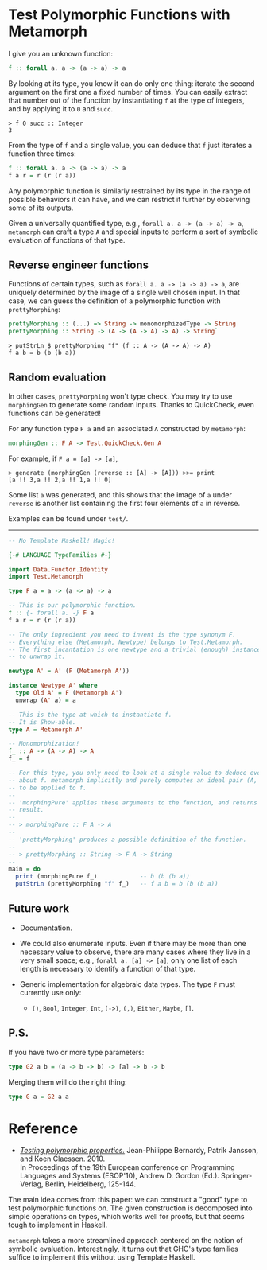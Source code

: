 Test Polymorphic Functions with Metamorph
=========================================

I give you an unknown function:

```haskell
f :: forall a. a -> (a -> a) -> a
```

By looking at its type, you know it can do only one thing: iterate the second
argument on the first one a fixed number of times. You can easily extract that
number out of the function by instantiating `f` at the type of integers, and
by applying it to `0` and `succ`.

    > f 0 succ :: Integer
    3

From the type of `f` and a single value, you can deduce that `f` just iterates
a function three times:

```haskell
f :: forall a. a -> (a -> a) -> a
f a r = r (r (r a))
```

Any polymorphic function is similarly restrained by its type in the range of
possible behaviors it can have, and we can restrict it further by observing
some of its outputs.

Given a universally quantified type, e.g., `forall a. a -> (a -> a) -> a`,
`metamorph` can craft a type `A` and special inputs to perform a sort of
symbolic evaluation of functions of that type.

Reverse engineer functions
--------------------------

Functions of certain types, such as `forall a. a -> (a -> a) -> a`, are
uniquely determined by the image of a single well chosen input. In that case,
we can guess the definition of a polymorphic function with `prettyMorphing`:

```haskell
prettyMorphing :: (...) => String -> monomorphizedType -> String
prettyMorphing :: String -> (A -> (A -> A) -> A) -> String`
```

    > putStrLn $ prettyMorphing "f" (f :: A -> (A -> A) -> A)
    f a b = b (b (b a))

Random evaluation
-----------------

In other cases, `prettyMorphing` won't type check. You may try to use
`morphingGen` to generate some random inputs. Thanks to QuickCheck, even
functions can be generated!

For any function type `F a` and an associated `A` constructed by `metamorph`:

```haskell
morphingGen :: F A -> Test.QuickCheck.Gen A
```

For example, if `F a = [a] -> [a]`,

    > generate (morphingGen (reverse :: [A] -> [A])) >>= print
    [a !! 3,a !! 2,a !! 1,a !! 0]

Some list `a` was generated, and this shows that the image of `a` under
`reverse` is another list containing the first four elements of `a` in reverse.

Examples can be found under `test/`.

---

```haskell
-- No Template Haskell! Magic!

{-# LANGUAGE TypeFamilies #-}

import Data.Functor.Identity
import Test.Metamorph

type F a = a -> (a -> a) -> a

-- This is our polymorphic function.
f :: {- forall a. -} F a
f a r = r (r (r a))

-- The only ingredient you need to invent is the type synonym F.
-- Everything else (Metamorph, Newtype) belongs to Test.Metamorph.
-- The first incantation is one newtype and a trivial (enough) instance
-- to unwrap it.

newtype A' = A' (F (Metamorph A'))

instance Newtype A' where
  type Old A' = F (Metamorph A')
  unwrap (A' a) = a

-- This is the type at which to instantiate f.
-- It is Show-able.
type A = Metamorph A'

-- Monomorphization!
f_ :: A -> (A -> A) -> A
f_ = f

-- For this type, you only need to look at a single value to deduce everything
-- about f. metamorph implicitly and purely computes an ideal pair (A, A -> A)
-- to be applied to f.
--
-- 'morphingPure' applies these arguments to the function, and returns the
-- result.
--
-- > morphingPure :: F A -> A
--
-- 'prettyMorphing' produces a possible definition of the function.
--
-- > prettyMorphing :: String -> F A -> String
--
main = do
  print (morphingPure f_)            -- b (b (b a))
  putStrLn (prettyMorphing "f" f_)   -- f a b = b (b (b a))
```

Future work
-----------

- Documentation.

- We could also enumerate inputs.
  Even if there may be more than one necessary value to observe,
  there are many cases where they live in a very small space;
  e.g., `forall a. [a] -> [a]`, only one list of each length is necessary
  to identify a function of that type.

- Generic implementation for algebraic data types.
  The type `F` must currently use only:

  - `()`, `Bool`, `Integer`, `Int`,
    `(->)`, `(,)`, `Either`, `Maybe`, `[]`.

P.S.
----

If you have two or more type parameters:

```haskell
type G2 a b = (a -> b -> b) -> [a] -> b -> b
```

Merging them will do the right thing:

```haskell
type G a = G2 a a
```

Reference
=========

- [*Testing polymorphic properties.*](http://publications.lib.chalmers.se/records/fulltext/local_99387.pdf)
  Jean-Philippe Bernardy, Patrik Jansson, and Koen Claessen. 2010.  
  In Proceedings of the 19th European conference on
  Programming Languages and Systems (ESOP'10), Andrew D. Gordon (Ed.).
  Springer-Verlag, Berlin, Heidelberg, 125-144.

The main idea comes from this paper: we can construct a "good" type to test
polymorphic functions on. The given construction is decomposed into simple
operations on types, which works well for proofs, but that seems tough to
implement in Haskell.

`metamorph` takes a more streamlined approach centered on the notion of
symbolic evaluation. Interestingly, it turns out that GHC's type families
suffice to implement this without using Template Haskell.

